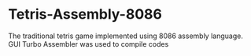 # Tetris-Assembly-8086
The traditional tetris game implemented using 8086 assembly language. GUI Turbo Assembler was used to compile codes
